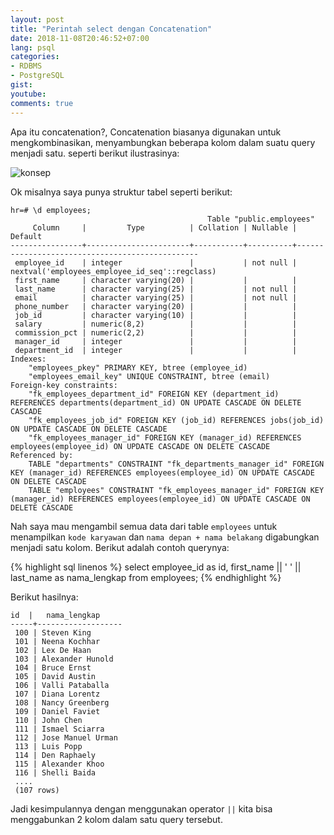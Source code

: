 ```yaml
---
layout: post
title: "Perintah select dengan Concatenation"
date: 2018-11-08T20:46:52+07:00
lang: psql
categories:
- RDBMS
- PostgreSQL
gist: 
youtube: 
comments: true
---
```


Apa itu concatenation?, Concatenation biasanya digunakan untuk mengkombinasikan, menyambungkan beberapa kolom dalam suatu query menjadi satu. seperti berikut ilustrasinya:

![konsep]({{site.baseurl}}/resources/posts/psql-concatenation/konsep-concatenation.png)

Ok misalnya saya punya struktur tabel seperti berikut:

```postgresql-console
hr=# \d employees;
                                            Table "public.employees"
     Column     |         Type          | Collation | Nullable |                    Default
----------------+-----------------------+-----------+----------+------------------------------------------------
 employee_id    | integer               |           | not null | nextval('employees_employee_id_seq'::regclass)
 first_name     | character varying(20) |           |          |
 last_name      | character varying(25) |           | not null |
 email          | character varying(25) |           | not null |
 phone_number   | character varying(20) |           |          |
 job_id         | character varying(10) |           |          |
 salary         | numeric(8,2)          |           |          |
 commission_pct | numeric(2,2)          |           |          |
 manager_id     | integer               |           |          |
 department_id  | integer               |           |          |
Indexes:
    "employees_pkey" PRIMARY KEY, btree (employee_id)
    "employees_email_key" UNIQUE CONSTRAINT, btree (email)
Foreign-key constraints:
    "fk_employees_department_id" FOREIGN KEY (department_id) REFERENCES departments(department_id) ON UPDATE CASCADE ON DELETE CASCADE
    "fk_employees_job_id" FOREIGN KEY (job_id) REFERENCES jobs(job_id) ON UPDATE CASCADE ON DELETE CASCADE
    "fk_employees_manager_id" FOREIGN KEY (manager_id) REFERENCES employees(employee_id) ON UPDATE CASCADE ON DELETE CASCADE
Referenced by:
    TABLE "departments" CONSTRAINT "fk_departments_manager_id" FOREIGN KEY (manager_id) REFERENCES employees(employee_id) ON UPDATE CASCADE ON DELETE CASCADE
    TABLE "employees" CONSTRAINT "fk_employees_manager_id" FOREIGN KEY (manager_id) REFERENCES employees(employee_id) ON UPDATE CASCADE ON DELETE CASCADE
```

Nah saya mau mengambil semua data dari table `employees` untuk menampilkan `kode karyawan` dan `nama depan + nama belakang` digabungkan menjadi satu kolom. Berikut adalah contoh querynya: 

{% highlight sql linenos %}
select employee_id as id, first_name || ' ' || last_name as nama_lengkap from employees;
{% endhighlight %}

Berikut hasilnya:

```postgresql-console
id  |   nama_lengkap
-----+-------------------
 100 | Steven King
 101 | Neena Kochhar
 102 | Lex De Haan
 103 | Alexander Hunold
 104 | Bruce Ernst
 105 | David Austin
 106 | Valli Pataballa
 107 | Diana Lorentz
 108 | Nancy Greenberg
 109 | Daniel Faviet
 110 | John Chen
 111 | Ismael Sciarra
 112 | Jose Manuel Urman
 113 | Luis Popp
 114 | Den Raphaely
 115 | Alexander Khoo
 116 | Shelli Baida
 ....
 (107 rows)
```

Jadi kesimpulannya dengan menggunakan operator `||` kita bisa menggabunkan 2 kolom dalam satu query tersebut.